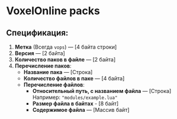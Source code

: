 # VoxelOnline packs

## Спецификация:

1. **Метка** (Всегда `vops`) — [4 байта строки]
2. **Версия** — [2 байта]
3. **Количество паков в файле** — [2 байта]
4. **Перечисление паков**:
   - **Название пака** — [Строка]
   - **Количество файлов в паке** — [4 байта]
   - **Перечисление файлов**:
     - **Относительный путь, с названием файла** — [Строка]
       Например: `"modules/example.lua"`
     - **Размер файла в байтах** - [8 байт]
     - **Содержимое файла** — [Массив байт]
 
